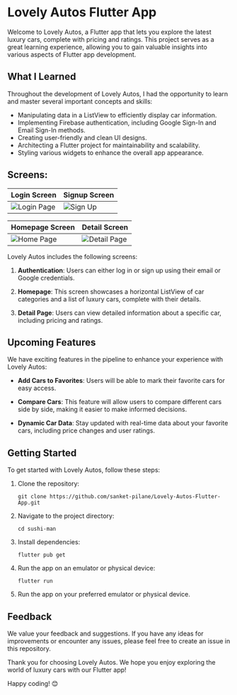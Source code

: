 

# Lovely Autos Flutter App

Welcome to Lovely Autos, a Flutter app that lets you explore the latest luxury cars, complete with pricing and ratings. This project serves as a great learning experience, allowing you to gain valuable insights into various aspects of Flutter app development.

## What I Learned

Throughout the development of Lovely Autos, I had the opportunity to learn and master several important concepts and skills:

- Manipulating data in a ListView to efficiently display car information.
- Implementing Firebase authentication, including Google Sign-In and Email Sign-In methods.
- Creating user-friendly and clean UI designs.
- Architecting a Flutter project for maintainability and scalability.
- Styling various widgets to enhance the overall app appearance.

## Screens:
| Login Screen                           | Signup Screen                       
| ----------------------------------- | ----------------------------------- | 
| ![Login Page](https://github.com/sanket-pilane/Lovely-Autos-Flutter-App/assets/140826056/4c26243e-48bb-4e7d-9eab-d09d57e56e4e) | ![Sign Up](https://github.com/sanket-pilane/Lovely-Autos-Flutter-App/assets/140826056/e2f63289-361b-40a5-ab0d-e5350f20a930) |

| Homepage Screen                           | Detail Screen                       
| ----------------------------------- | ----------------------------------- | 
| ![Home Page](https://github.com/sanket-pilane/Lovely-Autos-Flutter-App/assets/140826056/ec2b326e-a05a-48f3-95f7-6056d2cc849a) | ![Detail Page](https://github.com/sanket-pilane/Lovely-Autos-Flutter-App/assets/140826056/f45c9a8b-4770-4b42-8773-ca85dd5fe7a0) |
Lovely Autos includes the following screens:

1. **Authentication**: Users can either log in or sign up using their email or Google credentials.

2. **Homepage**: This screen showcases a horizontal ListView of car categories and a list of luxury cars, complete with their details.

3. **Detail Page**: Users can view detailed information about a specific car, including pricing and ratings.

## Upcoming Features

We have exciting features in the pipeline to enhance your experience with Lovely Autos:

- **Add Cars to Favorites**: Users will be able to mark their favorite cars for easy access.
  
- **Compare Cars**: This feature will allow users to compare different cars side by side, making it easier to make informed decisions.

- **Dynamic Car Data**: Stay updated with real-time data about your favorite cars, including price changes and user ratings.

## Getting Started

To get started with Lovely Autos, follow these steps:

1. Clone the repository:
   ```shell
   git clone https://github.com/sanket-pilane/Lovely-Autos-Flutter-App.git

2. Navigate to the project directory:
   ```shell
   cd sushi-man

3. Install dependencies:
   ```shell
   flutter pub get

4. Run the app on an emulator or physical device:
   ```shell
   flutter run

5. Run the app on your preferred emulator or physical device.

## Feedback

We value your feedback and suggestions. If you have any ideas for improvements or encounter any issues, please feel free to create an issue in this repository.

Thank you for choosing Lovely Autos. We hope you enjoy exploring the world of luxury cars with our Flutter app!

Happy coding! 😊
